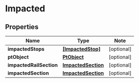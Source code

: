 
# Impacted

## Properties

Name | Type | Note
---- | ---- | ----
**impactedStops** | [**[ImpactedStop]**](ImpactedStop.md) | [optional] 
**ptObject** | [**PtObject**](PtObject.md) | [optional] 
**impactedRailSection** | [**ImpactedSection**](ImpactedSection.md) | [optional] 
**impactedSection** | [**ImpactedSection**](ImpactedSection.md) | [optional] 

